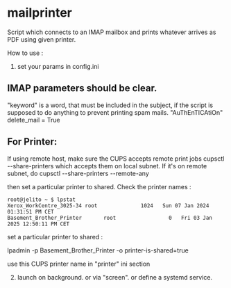 # mailprinter
Script which connects to an IMAP mailbox and prints whatever arrives as PDF using given printer. 

How to use :

1)  set your params in config.ini 

## IMAP parameters should be clear. 
"keyword" is a word, that must be included in the subject, if the script is supposed to do anything to prevent printing spam mails. 
"AuThEnTICAtiOn"
delete_mail = True

## For Printer: 

If using remote host, make sure the CUPS accepts remote print jobs 
cupsctl --share-printers 
which accepts them on local subnet. If it's on remote subnet, do 
cupsctl --share-printers --remote-any

then set a particular printer to shared. 
Check the printer names : 
```
root@jelito ~ $ lpstat
Xerox_WorkCentre_3025-34 root              1024   Sun 07 Jan 2024 01:31:51 PM CET
Basement_Brother_Printer       root                 0   Fri 03 Jan 2025 12:50:11 PM CET
```

set a particular printer to shared :

lpadmin -p Basement_Brother_Printer -o printer-is-shared=true

use this CUPS printer name in "printer" ini section


2) launch on background. or via "screen". or define a systemd service. 

